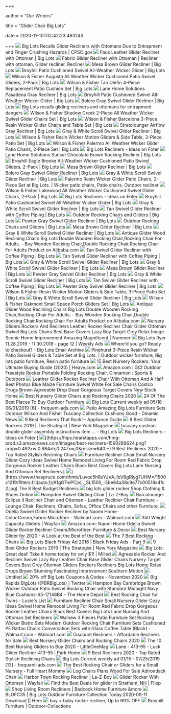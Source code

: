 +++
        
author = "Our Writers"
        
title = "Glider Chair Big Lots"
        
date = 2020-11-10T02:42:23.483243
        
+++
[ ![](https://www.cpsc.gov/s3fs-public/Recall.2012.12019.12019.jpg)](https://www.cpsc.gov/s3fs-public/Recall.2012.12019.12019.jpg) Big Lots Recalls Glider Recliners with Ottomans Due to Entrapment and  Finger Crushing Hazards | CPSC.gov
[ ![](https://images.biglots.com/Black+Faux+Leather+Glider+Recliner+with+Ottoman+Silo+Image?set=imageURL%5B%2Fimages%2Fproduct%2F245%2F618001977.jpg%5D,env%5Bprod%5D,nocache%5Btrue%5D,ver%5B1%5D,profile%5Bpdp_main_med%5D&call=url%5Bfile:biglots/product.chain%5D)](https://images.biglots.com/Black+Faux+Leather+Glider+Recliner+with+Ottoman+Silo+Image?set=imageURL%5B%2Fimages%2Fproduct%2F245%2F618001977.jpg%5D,env%5Bprod%5D,nocache%5Btrue%5D,ver%5B1%5D,profile%5Bpdp_main_med%5D&call=url%5Bfile:biglots/product.chain%5D) Faux Leather Glider Recliner with Ottoman | Big Lots
[ ![](https://i.pinimg.com/originals/5e/62/b1/5e62b1e51342992ea4f2ae22ee3e1c14.jpg)](https://i.pinimg.com/originals/5e/62/b1/5e62b1e51342992ea4f2ae22ee3e1c14.jpg) Fabric Glider Recliner with Ottoman | Recliner with ottoman, Glider  recliner, Recliner
[ ![](https://images.biglots.com/Mesa+Brown+Glider+Recliner+silo+front?set=imageURL%5B%2Fimages%2Fproduct%2F2%2F810392738.jpg%5D,env%5Bprod%5D,nocache%5Btrue%5D,ver%5B1%5D,profile%5Bpdp_main_med%5D&call=url%5Bfile:biglots/product.chain%5D)](https://images.biglots.com/Mesa+Brown+Glider+Recliner+silo+front?set=imageURL%5B%2Fimages%2Fproduct%2F2%2F810392738.jpg%5D,env%5Bprod%5D,nocache%5Btrue%5D,ver%5B1%5D,profile%5Bpdp_main_med%5D&call=url%5Bfile:biglots/product.chain%5D) Mesa Brown Glider Recliner | Big Lots
[ ![](https://images.biglots.com/BILTMORE+SWIVEL+GLIDER?set=imageURL%5B%2Fimages%2Fproduct%2F133%2F810451919-15.jpg%5D,env%5Bprod%5D,nocache%5Btrue%5D,ver%5B1%5D,profile%5Bpdp_main_med%5D&call=url%5Bfile:biglots/product.chain%5D)](https://images.biglots.com/BILTMORE+SWIVEL+GLIDER?set=imageURL%5B%2Fimages%2Fproduct%2F133%2F810451919-15.jpg%5D,env%5Bprod%5D,nocache%5Btrue%5D,ver%5B1%5D,profile%5Bpdp_main_med%5D&call=url%5Bfile:biglots/product.chain%5D) Broyhill Patio Cushioned Swivel All-Weather Wicker Glider | Big Lots
[ ![](https://images.biglots.com/AUGUSTA+2PK+SWIVEL+GLIDERS?set=imageURL%5B%2Fimages%2Fproduct%2F224%2F810367313.jpg%5D,env%5Bprod%5D,nocache%5Btrue%5D,ver%5B1%5D,profile%5Bpdp_main_med%5D&call=url%5Bfile:biglots/product.chain%5D)](https://images.biglots.com/AUGUSTA+2PK+SWIVEL+GLIDERS?set=imageURL%5B%2Fimages%2Fproduct%2F224%2F810367313.jpg%5D,env%5Bprod%5D,nocache%5Btrue%5D,ver%5B1%5D,profile%5Bpdp_main_med%5D&call=url%5Bfile:biglots/product.chain%5D) Wilson & Fisher Augusta All Weather Wicker Cushioned Patio Swivel Gliders,  2-Pack | Big Lots
[ ![](https://images.biglots.com/OAKMONT+3PC+ALL+WEATHER+WICKER+GLIDER+SET?set=imageURL%5B%2Fimages%2Fproduct%2F45%2F810410477.jpg%5D,env%5Bprod%5D,nocache%5Btrue%5D,ver%5B1%5D,profile%5Bpdp_main_med%5D&call=url%5Bfile:biglots/product.chain%5D)](https://images.biglots.com/OAKMONT+3PC+ALL+WEATHER+WICKER+GLIDER+SET?set=imageURL%5B%2Fimages%2Fproduct%2F45%2F810410477.jpg%5D,env%5Bprod%5D,nocache%5Btrue%5D,ver%5B1%5D,profile%5Bpdp_main_med%5D&call=url%5Bfile:biglots/product.chain%5D) Wilson & Fisher Tan Olefin 4-Piece Replacement Patio Cushion Set | Big Lots
[ ![](https://images.biglots.com/PASADENA+RECLINER+GREY?set=imageURL%5B%2Fimages%2Fproduct%2F163%2F810383600.jpg%5D,env%5Bprod%5D,nocache%5Btrue%5D,ver%5B1%5D,profile%5Bpdp_main_med%5D&call=url%5Bfile:biglots/product.chain%5D)](https://images.biglots.com/PASADENA+RECLINER+GREY?set=imageURL%5B%2Fimages%2Fproduct%2F163%2F810383600.jpg%5D,env%5Bprod%5D,nocache%5Btrue%5D,ver%5B1%5D,profile%5Bpdp_main_med%5D&call=url%5Bfile:biglots/product.chain%5D) Lane Home Solutions Pasadena Gray Recliner | Big Lots
[ ![](https://images.biglots.com/All+Weather+Wicker+Cushioned+Swivel+Glider+angled+view+on+a+white+background?set=imageURL%5B%2Fimages%2Fproduct%2F151%2F810451919.jpg%5D,env%5Bprod%5D,nocache%5Btrue%5D,ver%5B1%5D,profile%5Bpdp_main_med%5D&call=url%5Bfile:biglots/product.chain%5D)](https://images.biglots.com/All+Weather+Wicker+Cushioned+Swivel+Glider+angled+view+on+a+white+background?set=imageURL%5B%2Fimages%2Fproduct%2F151%2F810451919.jpg%5D,env%5Bprod%5D,nocache%5Btrue%5D,ver%5B1%5D,profile%5Bpdp_main_med%5D&call=url%5Bfile:biglots/product.chain%5D) Broyhill Patio Cushioned Swivel All-Weather Wicker Glider | Big Lots
[ ![](https://images.biglots.com/Bolero+Gray+Swivel+Glider+Recliner?set=imageURL%5B%2Fimages%2Fproduct%2F86%2F810394206-3.jpg%5D,env%5Bprod%5D,nocache%5Btrue%5D,ver%5B1%5D,profile%5Bpdp_main_med%5D&call=url%5Bfile:biglots/product.chain%5D)](https://images.biglots.com/Bolero+Gray+Swivel+Glider+Recliner?set=imageURL%5B%2Fimages%2Fproduct%2F86%2F810394206-3.jpg%5D,env%5Bprod%5D,nocache%5Btrue%5D,ver%5B1%5D,profile%5Bpdp_main_med%5D&call=url%5Bfile:biglots/product.chain%5D) Bolero Gray Swivel Glider Recliner | Big Lots
[ ![](https://www.consumerreports.org/etc/designs/news-archive/home-garden/2011/10/BigLotsOttomanssafetyrecall-thumb-240xauto-2834.jpg)](https://www.consumerreports.org/etc/designs/news-archive/home-garden/2011/10/BigLotsOttomanssafetyrecall-thumb-240xauto-2834.jpg) Big Lots recalls gliding recliners and ottomans for entrapment dangers
[ ![](https://images.biglots.com/SHADOW+CREEK+ALL+WEATHER+WICKER+DEEP+SEATING+SET+-+2PK+SWIVEL+GLIDERS?set=imageURL%5B%2Fimages%2Fproduct%2F89%2F810367268-7.jpg%5D,env%5Bprod%5D,nocache%5Btrue%5D,ver%5B1%5D,profile%5Bpdp_main_med%5D&call=url%5Bfile:biglots/product.chain%5D)](https://images.biglots.com/SHADOW+CREEK+ALL+WEATHER+WICKER+DEEP+SEATING+SET+-+2PK+SWIVEL+GLIDERS?set=imageURL%5B%2Fimages%2Fproduct%2F89%2F810367268-7.jpg%5D,env%5Bprod%5D,nocache%5Btrue%5D,ver%5B1%5D,profile%5Bpdp_main_med%5D&call=url%5Bfile:biglots/product.chain%5D) Wilson & Fisher Shadow Creek 2-Piece All Weather Wicker Swivel Glider Chairs  Set | Big Lots
[ ![](https://images.biglots.com/Barcelona+3+Piece+Resin+Wicker+Glider+Set+Patio+Chair+Shot?set=imageURL%5B%2Fimages%2Fproduct%2F176%2F810282476-2.jpg%5D,env%5Bprod%5D,nocache%5Btrue%5D,ver%5B1%5D,profile%5Bpdp_main_med%5D&call=url%5Bfile:biglots/product.chain%5D)](https://images.biglots.com/Barcelona+3+Piece+Resin+Wicker+Glider+Set+Patio+Chair+Shot?set=imageURL%5B%2Fimages%2Fproduct%2F176%2F810282476-2.jpg%5D,env%5Bprod%5D,nocache%5Btrue%5D,ver%5B1%5D,profile%5Bpdp_main_med%5D&call=url%5Bfile:biglots/product.chain%5D) Wilson & Fisher Barcelona 3-Piece Resin Wicker Glider Chairs and Table Set  | Big Lots
[ ![](https://images.biglots.com/AIRFLOW+RECLINER+GREY?set=imageURL%5B%2Fimages%2Fproduct%2F33%2F810392699.jpg%5D,env%5Bprod%5D,nocache%5Btrue%5D,ver%5B1%5D,profile%5Bpdp_main_med%5D&call=url%5Bfile:biglots/product.chain%5D)](https://images.biglots.com/AIRFLOW+RECLINER+GREY?set=imageURL%5B%2Fimages%2Fproduct%2F33%2F810392699.jpg%5D,env%5Bprod%5D,nocache%5Btrue%5D,ver%5B1%5D,profile%5Bpdp_main_med%5D&call=url%5Bfile:biglots/product.chain%5D) Stratolounger Airflow Gray Recliner | Big Lots
[ ![](https://images.biglots.com/Bolero+Gray+Swivel+Glider+Recliner?set=imageURL%5B%2Fimages%2Fproduct%2F84%2F810394206-1.jpg%5D,env%5Bprod%5D,nocache%5Btrue%5D,ver%5B1%5D,profile%5Bpdp_main_med%5D&call=url%5Bfile:biglots/product.chain%5D)](https://images.biglots.com/Bolero+Gray+Swivel+Glider+Recliner?set=imageURL%5B%2Fimages%2Fproduct%2F84%2F810394206-1.jpg%5D,env%5Bprod%5D,nocache%5Btrue%5D,ver%5B1%5D,profile%5Bpdp_main_med%5D&call=url%5Bfile:biglots/product.chain%5D) Gray & White Scroll Swivel Glider Recliner | Big Lots
[ ![](https://images.biglots.com/TAN+2+PC+REPLACEMENT+CUSHION+SET?set=imageURL%5B%2Fimages%2Fproduct%2F249%2F810377182-3.jpg%5D,env%5Bprod%5D,nocache%5Btrue%5D,ver%5B1%5D,profile%5Bpdp_main_med%5D&call=url%5Bfile:biglots/product.chain%5D)](https://images.biglots.com/TAN+2+PC+REPLACEMENT+CUSHION+SET?set=imageURL%5B%2Fimages%2Fproduct%2F249%2F810377182-3.jpg%5D,env%5Bprod%5D,nocache%5Btrue%5D,ver%5B1%5D,profile%5Bpdp_main_med%5D&call=url%5Bfile:biglots/product.chain%5D) Wilson & Fisher Resin Wicker Motion Gliders & Side Table, 3-Piece Patio Set  | Big Lots
[ ![](https://images.biglots.com/PALERMO+RW+4+PC+SEATING+SET+-+2PK+GLIDERS?set=imageURL%5B%2Fimages%2Fproduct%2F124%2F810325118.jpg%5D,env%5Bprod%5D,nocache%5Btrue%5D,ver%5B1%5D,profile%5Bpdp_main_med%5D&call=url%5Bfile:biglots/product.chain%5D)](https://images.biglots.com/PALERMO+RW+4+PC+SEATING+SET+-+2PK+GLIDERS?set=imageURL%5B%2Fimages%2Fproduct%2F124%2F810325118.jpg%5D,env%5Bprod%5D,nocache%5Btrue%5D,ver%5B1%5D,profile%5Bpdp_main_med%5D&call=url%5Bfile:biglots/product.chain%5D) Wilson & Fisher Palermo All Weather Wicker Glider Patio Chairs, 2-Piece Set  | Big Lots
[ ![](https://foter.com/photos/267/recliners-chairs-and-ottomans-department-shopping-at-big-lots-big-lots.jpg?s=pi)](https://foter.com/photos/267/recliners-chairs-and-ottomans-department-shopping-at-big-lots-big-lots.jpg?s=pi) Big Lots Recliners - Ideas on Foter
[ ![](https://images.biglots.com/Sunset+Chocolate+Brown+Rocking+Recliner?set=imageURL%5B%2Fimages%2Fproduct%2F60%2F810405675.jpg%5D,env%5Bprod%5D,nocache%5Btrue%5D,ver%5B1%5D,profile%5Bpdp_main_med%5D&call=url%5Bfile:biglots/product.chain%5D)](https://images.biglots.com/Sunset+Chocolate+Brown+Rocking+Recliner?set=imageURL%5B%2Fimages%2Fproduct%2F60%2F810405675.jpg%5D,env%5Bprod%5D,nocache%5Btrue%5D,ver%5B1%5D,profile%5Bpdp_main_med%5D&call=url%5Bfile:biglots/product.chain%5D) Lane Home Solutions Sunset Chocolate Brown Rocking Recliner | Big Lots
[ ![](https://images.biglots.com/Eagle+Brooke+All+Weather+Wicker+Cushioned+Patio+Swivel+Gliders+2+Pack+angled+towards+each+other+and+displayed+side+by+side+on+a+white+background?set=imageURL%5B%2Fimages%2Fproduct%2F88%2F810452034-2.jpg%5D,env%5Bprod%5D,nocache%5Btrue%5D,ver%5B1%5D,profile%5Bpdp_main_med%5D&call=url%5Bfile:biglots/product.chain%5D)](https://images.biglots.com/Eagle+Brooke+All+Weather+Wicker+Cushioned+Patio+Swivel+Gliders+2+Pack+angled+towards+each+other+and+displayed+side+by+side+on+a+white+background?set=imageURL%5B%2Fimages%2Fproduct%2F88%2F810452034-2.jpg%5D,env%5Bprod%5D,nocache%5Btrue%5D,ver%5B1%5D,profile%5Bpdp_main_med%5D&call=url%5Bfile:biglots/product.chain%5D) Broyhill Eagle Brooke All-Weather Wicker Cushioned Patio Swivel Gliders,  2-Pack | Big Lots
[ ![](https://images.biglots.com/Mesa+Brown+Glider+Recliner+silo+angled?set=imageURL%5B%2Fimages%2Fproduct%2F5%2F810392738-4.jpg%5D,env%5Bprod%5D,nocache%5Btrue%5D,ver%5B1%5D,profile%5Bpdp_main_med%5D&call=url%5Bfile:biglots/product.chain%5D)](https://images.biglots.com/Mesa+Brown+Glider+Recliner+silo+angled?set=imageURL%5B%2Fimages%2Fproduct%2F5%2F810392738-4.jpg%5D,env%5Bprod%5D,nocache%5Btrue%5D,ver%5B1%5D,profile%5Bpdp_main_med%5D&call=url%5Bfile:biglots/product.chain%5D) Mesa Brown Glider Recliner | Big Lots
[ ![](https://images.biglots.com/Bolero+Gray+Swivel+Glider+Recliner?set=imageURL%5B%2Fimages%2Fproduct%2F85%2F810394206-2.jpg%5D,env%5Bprod%5D,nocache%5Btrue%5D,ver%5B1%5D,profile%5Bpdp_main_med%5D&call=url%5Bfile:biglots/product.chain%5D)](https://images.biglots.com/Bolero+Gray+Swivel+Glider+Recliner?set=imageURL%5B%2Fimages%2Fproduct%2F85%2F810394206-2.jpg%5D,env%5Bprod%5D,nocache%5Btrue%5D,ver%5B1%5D,profile%5Bpdp_main_med%5D&call=url%5Bfile:biglots/product.chain%5D) Bolero Gray Swivel Glider Recliner | Big Lots
[ ![](https://images.biglots.com/Gray+and+White+Scroll+Swivel+Glider+Recliner+silo+angled+with+leg+rest+up?set=imageURL%5B%2Fimages%2Fproduct%2F178%2F810383540-2.jpg%5D,env%5Bprod%5D,nocache%5Btrue%5D,ver%5B1%5D,profile%5Bpdp_main_med%5D&call=url%5Bfile:biglots/product.chain%5D)](https://images.biglots.com/Gray+and+White+Scroll+Swivel+Glider+Recliner+silo+angled+with+leg+rest+up?set=imageURL%5B%2Fimages%2Fproduct%2F178%2F810383540-2.jpg%5D,env%5Bprod%5D,nocache%5Btrue%5D,ver%5B1%5D,profile%5Bpdp_main_med%5D&call=url%5Bfile:biglots/product.chain%5D) Gray & White Scroll Swivel Glider Recliner | Big Lots
[ ![](https://i.pinimg.com/originals/a7/e6/dc/a7e6dc5c06fe4e0d6537183de1b77ba0.jpg)](https://i.pinimg.com/originals/a7/e6/dc/a7e6dc5c06fe4e0d6537183de1b77ba0.jpg) Palermo Resin Wicker Glider Patio Chairs, 2-Piece Set at Big Lots. | Wicker  patio chairs, Patio chairs, Outdoor recliner
[ ![](https://i.ytimg.com/vi/fANP6kyQSN4/maxresdefault.jpg)](https://i.ytimg.com/vi/fANP6kyQSN4/maxresdefault.jpg) Wilson & Fisher Lakewood All Weather Wicker Cushioned Swivel Glider Chairs,  2-Pack | Big Lots
[ ![](https://foter.com/photos/362/big-lots-furniture-clearance.jpg?s=ts3)](https://foter.com/photos/362/big-lots-furniture-clearance.jpg?s=ts3) Big Lots Recliners - Ideas on Foter
[ ![](https://images.biglots.com/BILTMORE+SWIVEL+GLIDER?set=imageURL%5B%2Fimages%2Fproduct%2F200%2F810451919.jpg%5D,env%5Bprod%5D,nocache%5Btrue%5D,ver%5B1%5D,profile%5Bpdp_main_med%5D&call=url%5Bfile:biglots/product.chain%5D)](https://images.biglots.com/BILTMORE+SWIVEL+GLIDER?set=imageURL%5B%2Fimages%2Fproduct%2F200%2F810451919.jpg%5D,env%5Bprod%5D,nocache%5Btrue%5D,ver%5B1%5D,profile%5Bpdp_main_med%5D&call=url%5Bfile:biglots/product.chain%5D) Broyhill Patio Cushioned Swivel All-Weather Wicker Glider | Big Lots
[ ![](https://images.biglots.com/Naples+Light+Grey+Recliner?set=imageURL%5B%2Fimages%2Fproduct%2F82%2F810451018-1.jpg%5D,env%5Bprod%5D,nocache%5Btrue%5D,ver%5B3%5D,profile%5Bpdp_main_med%5D&call=url%5Bfile:biglots/product.chain%5D)](https://images.biglots.com/Naples+Light+Grey+Recliner?set=imageURL%5B%2Fimages%2Fproduct%2F82%2F810451018-1.jpg%5D,env%5Bprod%5D,nocache%5Btrue%5D,ver%5B3%5D,profile%5Bpdp_main_med%5D&call=url%5Bfile:biglots/product.chain%5D) Gray & White Scroll Swivel Glider Recliner | Big Lots
[ ![](https://images.biglots.com/Tan+Swivel+Glider+Recliner+with+Coffee+Piping+silo+angled?set=imageURL%5B%2Fimages%2Fproduct%2F8%2F810383565-4.jpg%5D,env%5Bprod%5D,nocache%5Btrue%5D,ver%5B1%5D,profile%5Bpdp_main_med%5D&call=url%5Bfile:biglots/product.chain%5D)](https://images.biglots.com/Tan+Swivel+Glider+Recliner+with+Coffee+Piping+silo+angled?set=imageURL%5B%2Fimages%2Fproduct%2F8%2F810383565-4.jpg%5D,env%5Bprod%5D,nocache%5Btrue%5D,ver%5B1%5D,profile%5Bpdp_main_med%5D&call=url%5Bfile:biglots/product.chain%5D) Tan Swivel Glider Recliner with Coffee Piping | Big Lots
[ ![](https://images.biglots.com/3+Person+Cushioned+Pergola+Daybed+Swing+angled+view+with+backrest+raised+up+on+a+white+background?set=imageURL%5B%2Fimages%2Fproduct%2F41%2F810453870.jpg%5D,env%5Bprod%5D,nocache%5Btrue%5D,ver%5B1%5D,profile%5Bpdp_main_med%5D&call=url%5Bfile:biglots/product.chain%5D)](https://images.biglots.com/3+Person+Cushioned+Pergola+Daybed+Swing+angled+view+with+backrest+raised+up+on+a+white+background?set=imageURL%5B%2Fimages%2Fproduct%2F41%2F810453870.jpg%5D,env%5Bprod%5D,nocache%5Btrue%5D,ver%5B1%5D,profile%5Bpdp_main_med%5D&call=url%5Bfile:biglots/product.chain%5D) Outdoor Rocking Chairs and Gliders | Big Lots
[ ![](https://images.biglots.com/Pewter+Gray+Swivel+Glider+Recliner+silo+angled?set=imageURL%5B%2Fimages%2Fproduct%2F240%2F810383567-1.jpg%5D,env%5Bprod%5D,nocache%5Btrue%5D,ver%5B1%5D,profile%5Bpdp_main_med%5D&call=url%5Bfile:biglots/product.chain%5D)](https://images.biglots.com/Pewter+Gray+Swivel+Glider+Recliner+silo+angled?set=imageURL%5B%2Fimages%2Fproduct%2F240%2F810383567-1.jpg%5D,env%5Bprod%5D,nocache%5Btrue%5D,ver%5B1%5D,profile%5Bpdp_main_med%5D&call=url%5Bfile:biglots/product.chain%5D) Pewter Gray Swivel Glider Recliner | Big Lots
[ ![](https://images.biglots.com/BILTMORE+6+PK+DINING+CHAIRS?set=imageURL%5B%2Fimages%2Fproduct%2F244%2F810453981-6.jpg%5D,env%5Bprod%5D,nocache%5Btrue%5D,ver%5B1%5D,profile%5Bpdp_main_med%5D&call=url%5Bfile:biglots/product.chain%5D)](https://images.biglots.com/BILTMORE+6+PK+DINING+CHAIRS?set=imageURL%5B%2Fimages%2Fproduct%2F244%2F810453981-6.jpg%5D,env%5Bprod%5D,nocache%5Btrue%5D,ver%5B1%5D,profile%5Bpdp_main_med%5D&call=url%5Bfile:biglots/product.chain%5D) Outdoor Rocking Chairs and Gliders | Big Lots
[ ![](https://images.biglots.com/Mesa+Brown+Glider+Recliner+silo+front+corner+close+up?set=imageURL%5B%2Fimages%2Fproduct%2F3%2F810392738-2.jpg%5D,env%5Bprod%5D,nocache%5Btrue%5D,ver%5B1%5D,profile%5Bpdp_main_med%5D&call=url%5Bfile:biglots/product.chain%5D)](https://images.biglots.com/Mesa+Brown+Glider+Recliner+silo+front+corner+close+up?set=imageURL%5B%2Fimages%2Fproduct%2F3%2F810392738-2.jpg%5D,env%5Bprod%5D,nocache%5Btrue%5D,ver%5B1%5D,profile%5Bpdp_main_med%5D&call=url%5Bfile:biglots/product.chain%5D) Mesa Brown Glider Recliner | Big Lots
[ ![](https://images.biglots.com/Gray+and+White+Scroll+Swivel+Glider+Recliner+lifestyle?set=imageURL%5B%2Fimages%2Fproduct%2F183%2F810383540-7.jpg%5D,env%5Bprod%5D,nocache%5Btrue%5D,ver%5B1%5D,profile%5Bpdp_main_med%5D&call=url%5Bfile:biglots/product.chain%5D)](https://images.biglots.com/Gray+and+White+Scroll+Swivel+Glider+Recliner+lifestyle?set=imageURL%5B%2Fimages%2Fproduct%2F183%2F810383540-7.jpg%5D,env%5Bprod%5D,nocache%5Btrue%5D,ver%5B1%5D,profile%5Bpdp_main_med%5D&call=url%5Bfile:biglots/product.chain%5D) Gray & White Scroll Swivel Glider Recliner | Big Lots
[ ![](https://sc01.alicdn.com/kf/HTB1psjwakL0gK0jSZFAq6AA9pXas.jpg)](https://sc01.alicdn.com/kf/HTB1psjwakL0gK0jSZFAq6AA9pXas.jpg) Antique Glider Wood Reclining Chairs Big Lots Double Wooden Rocking Chair,Rocking  Chair For Adults. - Buy Wooden Rocking Chair,Double Rocking Chair,Rocking  Chair For Adults Product on Alibaba.com
[ ![](https://images.biglots.com/Tan+Swivel+Glider+Recliner+with+Coffee+Piping+lifestyle?set=imageURL%5B%2Fimages%2Fproduct%2F10%2F810383565-6.jpg%5D,env%5Bprod%5D,nocache%5Btrue%5D,ver%5B1%5D,profile%5Bpdp_main_med%5D&call=url%5Bfile:biglots/product.chain%5D)](https://images.biglots.com/Tan+Swivel+Glider+Recliner+with+Coffee+Piping+lifestyle?set=imageURL%5B%2Fimages%2Fproduct%2F10%2F810383565-6.jpg%5D,env%5Bprod%5D,nocache%5Btrue%5D,ver%5B1%5D,profile%5Bpdp_main_med%5D&call=url%5Bfile:biglots/product.chain%5D) Tan Swivel Glider Recliner with Coffee Piping | Big Lots
[ ![](https://images.biglots.com/Tan+Swivel+Glider+Recliner+with+Coffee+Piping+lifestyle?set=imageURL%5B%2Fimages%2Fproduct%2F9%2F810383565-5.jpg%5D,env%5Bprod%5D,nocache%5Btrue%5D,ver%5B1%5D,profile%5Bpdp_main_med%5D&call=url%5Bfile:biglots/product.chain%5D)](https://images.biglots.com/Tan+Swivel+Glider+Recliner+with+Coffee+Piping+lifestyle?set=imageURL%5B%2Fimages%2Fproduct%2F9%2F810383565-5.jpg%5D,env%5Bprod%5D,nocache%5Btrue%5D,ver%5B1%5D,profile%5Bpdp_main_med%5D&call=url%5Bfile:biglots/product.chain%5D) Tan Swivel Glider Recliner with Coffee Piping | Big Lots
[ ![](https://images.biglots.com/Gray+and+White+Scroll+Swivel+Glider+Recliner+lifestyle?set=imageURL%5B%2Fimages%2Fproduct%2F182%2F810383540-6.jpg%5D,env%5Bprod%5D,nocache%5Btrue%5D,ver%5B1%5D,profile%5Bpdp_main_med%5D&call=url%5Bfile:biglots/product.chain%5D)](https://images.biglots.com/Gray+and+White+Scroll+Swivel+Glider+Recliner+lifestyle?set=imageURL%5B%2Fimages%2Fproduct%2F182%2F810383540-6.jpg%5D,env%5Bprod%5D,nocache%5Btrue%5D,ver%5B1%5D,profile%5Bpdp_main_med%5D&call=url%5Bfile:biglots/product.chain%5D) Gray & White Scroll Swivel Glider Recliner | Big Lots
[ ![](https://images.biglots.com/Gray+and+White+Scroll+Swivel+Glider+Recliner+silo+front?set=imageURL%5B%2Fimages%2Fproduct%2F176%2F810383540.jpg%5D,env%5Bprod%5D,nocache%5Btrue%5D,ver%5B1%5D,profile%5Bpdp_main_med%5D&call=url%5Bfile:biglots/product.chain%5D)](https://images.biglots.com/Gray+and+White+Scroll+Swivel+Glider+Recliner+silo+front?set=imageURL%5B%2Fimages%2Fproduct%2F176%2F810383540.jpg%5D,env%5Bprod%5D,nocache%5Btrue%5D,ver%5B1%5D,profile%5Bpdp_main_med%5D&call=url%5Bfile:biglots/product.chain%5D) Gray & White Scroll Swivel Glider Recliner | Big Lots
[ ![](https://images.biglots.com/Trent+Gray+Chair+and+A+Half+Recliner+with+Nailhead+Trim+silo+angled?set=imageURL%5B%2Fimages%2Fproduct%2F117%2F810398847.jpg%5D,env%5Bprod%5D,nocache%5Btrue%5D,ver%5B1%5D,profile%5Bpdp_main_med%5D&call=url%5Bfile:biglots/product.chain%5D)](https://images.biglots.com/Trent+Gray+Chair+and+A+Half+Recliner+with+Nailhead+Trim+silo+angled?set=imageURL%5B%2Fimages%2Fproduct%2F117%2F810398847.jpg%5D,env%5Bprod%5D,nocache%5Btrue%5D,ver%5B1%5D,profile%5Bpdp_main_med%5D&call=url%5Bfile:biglots/product.chain%5D) Mesa Brown Glider Recliner | Big Lots
[ ![](https://images.biglots.com/Pewter+Gray+Swivel+Glider+Recliner+silo+angled+with+raised+leg+rest?set=imageURL%5B%2Fimages%2Fproduct%2F241%2F810383567-2.jpg%5D,env%5Bprod%5D,nocache%5Btrue%5D,ver%5B1%5D,profile%5Bpdp_main_med%5D&call=url%5Bfile:biglots/product.chain%5D)](https://images.biglots.com/Pewter+Gray+Swivel+Glider+Recliner+silo+angled+with+raised+leg+rest?set=imageURL%5B%2Fimages%2Fproduct%2F241%2F810383567-2.jpg%5D,env%5Bprod%5D,nocache%5Btrue%5D,ver%5B1%5D,profile%5Bpdp_main_med%5D&call=url%5Bfile:biglots/product.chain%5D) Pewter Gray Swivel Glider Recliner | Big Lots
[ ![](https://images.biglots.com/Gray+and+White+Scroll+Swivel+Glider+Recliner+silo+angled?set=imageURL%5B%2Fimages%2Fproduct%2F180%2F810383540-4.jpg%5D,env%5Bprod%5D,nocache%5Btrue%5D,ver%5B1%5D,profile%5Bpdp_main_med%5D&call=url%5Bfile:biglots/product.chain%5D)](https://images.biglots.com/Gray+and+White+Scroll+Swivel+Glider+Recliner+silo+angled?set=imageURL%5B%2Fimages%2Fproduct%2F180%2F810383540-4.jpg%5D,env%5Bprod%5D,nocache%5Btrue%5D,ver%5B1%5D,profile%5Bpdp_main_med%5D&call=url%5Bfile:biglots/product.chain%5D) Gray & White Scroll Swivel Glider Recliner | Big Lots
[ ![](https://images.biglots.com/Tan+Swivel+Glider+Recliner+with+Coffee+Piping+silo+front?set=imageURL%5B%2Fimages%2Fproduct%2F4%2F810383565.jpg%5D,env%5Bprod%5D,nocache%5Btrue%5D,ver%5B1%5D,profile%5Bpdp_main_med%5D&call=url%5Bfile:biglots/product.chain%5D)](https://images.biglots.com/Tan+Swivel+Glider+Recliner+with+Coffee+Piping+silo+front?set=imageURL%5B%2Fimages%2Fproduct%2F4%2F810383565.jpg%5D,env%5Bprod%5D,nocache%5Btrue%5D,ver%5B1%5D,profile%5Bpdp_main_med%5D&call=url%5Bfile:biglots/product.chain%5D) Tan Swivel Glider Recliner with Coffee Piping | Big Lots
[ ![](https://images.biglots.com/Pewter+Gray+Swivel+Glider+Recliner+silo+front+back+view?set=imageURL%5B%2Fimages%2Fproduct%2F242%2F810383567-3.jpg%5D,env%5Bprod%5D,nocache%5Btrue%5D,ver%5B1%5D,profile%5Bpdp_main_med%5D&call=url%5Bfile:biglots/product.chain%5D)](https://images.biglots.com/Pewter+Gray+Swivel+Glider+Recliner+silo+front+back+view?set=imageURL%5B%2Fimages%2Fproduct%2F242%2F810383567-3.jpg%5D,env%5Bprod%5D,nocache%5Btrue%5D,ver%5B1%5D,profile%5Bpdp_main_med%5D&call=url%5Bfile:biglots/product.chain%5D) Pewter Gray Swivel Glider Recliner | Big Lots
[ ![](https://images.biglots.com/TAN+7+PC+REPLACEMENT+CUSHION+SET?set=imageURL%5B%2Fimages%2Fproduct%2F11%2F810377149-3.jpg%5D,env%5Bprod%5D,nocache%5Btrue%5D,ver%5B2%5D,profile%5Bpdp_main_med%5D&call=url%5Bfile:biglots/product.chain%5D)](https://images.biglots.com/TAN+7+PC+REPLACEMENT+CUSHION+SET?set=imageURL%5B%2Fimages%2Fproduct%2F11%2F810377149-3.jpg%5D,env%5Bprod%5D,nocache%5Btrue%5D,ver%5B2%5D,profile%5Bpdp_main_med%5D&call=url%5Bfile:biglots/product.chain%5D) Wilson & Fisher Resin Wicker Motion Gliders & Side Table, 3-Piece Patio Set  | Big Lots
[ ![](https://images.biglots.com/Gray+and+White+Scroll+Swivel+Glider+Recliner+silo+front+back+view?set=imageURL%5B%2Fimages%2Fproduct%2F179%2F810383540-3.jpg%5D,env%5Bprod%5D,nocache%5Btrue%5D,ver%5B1%5D,profile%5Bpdp_main_med%5D&call=url%5Bfile:biglots/product.chain%5D)](https://images.biglots.com/Gray+and+White+Scroll+Swivel+Glider+Recliner+silo+front+back+view?set=imageURL%5B%2Fimages%2Fproduct%2F179%2F810383540-3.jpg%5D,env%5Bprod%5D,nocache%5Btrue%5D,ver%5B1%5D,profile%5Bpdp_main_med%5D&call=url%5Bfile:biglots/product.chain%5D) Gray & White Scroll Swivel Glider Recliner | Big Lots
[ ![](https://images.biglots.com/Wilson+%26+Fisher+Oakmont+Small+Space+Porch+Gliders+Set?set=imageURL%5B%2Fimages%2Fmarketing%2Fcollections%2Fdiv3%2Fprod780012.jpg%5D,env%5Bprod%5D,nocache%5Btrue%5D,ver%5B1%5D,profile%5Bpdp_main_med%5D&call=url%5Bfile:biglots/product.chain%5D)](https://images.biglots.com/Wilson+%26+Fisher+Oakmont+Small+Space+Porch+Gliders+Set?set=imageURL%5B%2Fimages%2Fmarketing%2Fcollections%2Fdiv3%2Fprod780012.jpg%5D,env%5Bprod%5D,nocache%5Btrue%5D,ver%5B1%5D,profile%5Bpdp_main_med%5D&call=url%5Bfile:biglots/product.chain%5D) Wilson & Fisher Oakmont Small Space Porch Gliders Set | Big Lots
[ ![](https://sc01.alicdn.com/kf/HTB11UlDSFXXXXcvXVXXq6xXFXXXR/226500949/HTB11UlDSFXXXXcvXVXXq6xXFXXXR.jpg_.webp)](https://sc01.alicdn.com/kf/HTB11UlDSFXXXXcvXVXXq6xXFXXXR/226500949/HTB11UlDSFXXXXcvXVXXq6xXFXXXR.jpg_.webp) Antique Glider Wood Reclining Chairs Big Lots Double Wooden Rocking Chair,Rocking  Chair For Adults. - Buy Wooden Rocking Chair,Double Rocking Chair,Rocking  Chair For Adults Product on Alibaba.com
[ ![](https://nummer.co/wp-content/uploads/2019/10/nursery-gliders-rockers-and-recliners-leather-rocker-recliner-chair-glider-ottoman-swivel-big-lots-chairs-best-base-covers-lazy-boy-target-grey-relax.jpeg)](https://nummer.co/wp-content/uploads/2019/10/nursery-gliders-rockers-and-recliners-leather-rocker-recliner-chair-glider-ottoman-swivel-big-lots-chairs-best-base-covers-lazy-boy-target-grey-relax.jpeg) Nursery Gliders Rockers And Recliners Leather Rocker Recliner Chair Glider  Ottoman Swivel Big Lots Chairs Best Base Covers Lazy Boy Target Grey Relax  Image Scenic Home Improvement Amazing Magnificent | Nummer
[ ![](https://weekly-ads.us/public/gimg/1/2/7/0/0/8/1/1270081-900-100000.jpg)](https://weekly-ads.us/public/gimg/1/2/7/0/0/8/1/1270081-900-100000.jpg) Big Lots flyer 11.28.2019 - 11.30.2019 - page 12 | Weekly Ads
[ ![](https://emailtuna.com/images/preview/344/3448092-big-lots-whered-you-go.jpg)](https://emailtuna.com/images/preview/344/3448092-big-lots-whered-you-go.jpg) Where'd you go? Ready to checkout? - Big Lots Email Archive
[ ![](https://i.pinimg.com/originals/75/d9/90/75d99064b762873eec5781864af94525.jpg)](https://i.pinimg.com/originals/75/d9/90/75d99064b762873eec5781864af94525.jpg) Pinehurst 3-Piece Resin Wicker Patio Swivel Gliders & Table Set at Big Lots.  | Outdoor wicker furniture, Big lots patio furniture, Resin patio furniture
[ ![](https://heavy.com/wp-content/uploads/2019/04/untitled-40.jpg?quality=65&strip=all)](https://heavy.com/wp-content/uploads/2019/04/untitled-40.jpg?quality=65&strip=all) 15 Best Nursery Rockers: Your Ultimate Buying Guide (2020) | Heavy.com
[ ![](https://images-na.ssl-images-amazon.com/images/I/41DJ3-2Y%2BsL._AC_.jpg)](https://images-na.ssl-images-amazon.com/images/I/41DJ3-2Y%2BsL._AC_.jpg) Amazon.com : GCI Outdoor Freestyle Rocker Portable Folding Rocking Chair,  Cinnamon : Sports & Outdoors
[ ![](https://owlmedia.co/wp-content/uploads/2019/04/white-rocker-recliner-chair-for-sale-slipcovers-big-lots-sky-large-and-ottoman-signature-base-shop-now-furniture-magnificent-pictured-in.jpg)](https://owlmedia.co/wp-content/uploads/2019/04/white-rocker-recliner-chair-for-sale-slipcovers-big-lots-sky-large-and-ottoman-signature-base-shop-now-furniture-magnificent-pictured-in.jpg) Leather Glider Rocker Recliner Chair With Ottoman And A Half Best Photos  Blue Maize Furniture Swivel White For Sale Chairs Costco Drugs Brown  Agreeable Drop Dead Gorgeous Target Covers New Stock Home
[ ![](http://images.agoramedia.com/wte3.0/gcms/Best-Nursery-Gliders-July-2020-722x406.jpg?width=414)](http://images.agoramedia.com/wte3.0/gcms/Best-Nursery-Gliders-July-2020-722x406.jpg?width=414) Best Nursery Glider Chairs and Rocking Chairs 2020
[ ![](https://img.buzzfeed.com/buzzfeed-static/static/2020-05/1/19/asset/0e6130bcd566/sub-buzz-1100-1588361792-2.jpg?downsize=900:*&output-format=auto&output-quality=auto)](https://img.buzzfeed.com/buzzfeed-static/static/2020-05/1/19/asset/0e6130bcd566/sub-buzz-1100-1588361792-2.jpg?downsize=900:*&output-format=auto&output-quality=auto) 24 Of The Best Places To Buy Outdoor Furniture
[ ![](https://static.frequent-ads.com/image/item/big-lots/29337/img006.jpg)](https://static.frequent-ads.com/image/item/big-lots/29337/img006.jpg) Big Lots Current weekly ad 05/18 - 06/01/2019 [6] - frequent-ads.com
[ ![](https://s-media-cache-ak0.pinimg.com/736x/c6/73/2b/c6732b5c777ed6610dad1d41485534ab.jpg)](https://s-media-cache-ak0.pinimg.com/736x/c6/73/2b/c6732b5c777ed6610dad1d41485534ab.jpg) Patio Amazing Big Lots Furniture Sets Outdoor Wilson And Fisher Tuscany  Collection Cushions Good - Dinamic News
[ ![](https://ws-na.amazon-adsystem.com/widgets/q?_encoding=UTF8&ASIN=B072VLKC4P&Format=_SL250_&ID=AsinImage&MarketPlace=US&ServiceVersion=20070822&WS=1&tag=henfipr-bv-20&language=en_US)](https://ws-na.amazon-adsystem.com/widgets/q?_encoding=UTF8&ASIN=B072VLKC4P&Format=_SL250_&ID=AsinImage&MarketPlace=US&ServiceVersion=20070822&WS=1&tag=henfipr-bv-20&language=en_US) 9 Best Recliners That Rock! - Appliance Guide
[ ![](https://pyxis.nymag.com/v1/imgs/4f8/083/31b33f755876455f8380f6de5750fc51b7-glider-rocker-01-.2x.rsocial.w600.jpg)](https://pyxis.nymag.com/v1/imgs/4f8/083/31b33f755876455f8380f6de5750fc51b7-glider-rocker-01-.2x.rsocial.w600.jpg) 9 Best Glider Rockers 2019 | The Strategist | New York Magazine
[ ![](https://img.yumpu.com/34489432/1/500x640/tuscany-cushion-double-glider-assembly-instructions-item-big-lots.jpg)](https://img.yumpu.com/34489432/1/500x640/tuscany-cushion-double-glider-assembly-instructions-item-big-lots.jpg) tuscany cushion double glider assembly instructions item ... - Big Lots
[ ![](https://foter.com/photos/240/big-lots-rocker-recliner.jpg?s=pi)](https://foter.com/photos/240/big-lots-rocker-recliner.jpg?s=pi) Big Lots Recliners - Ideas on Foter
[ ![](https://hips.hearstapps.com/hmg-prod.s3.amazonaws.com/images/best-recliners-1560289624.png?crop=0.492xw:0.984xh;0.247xw,0&resize=640:*)](https://hips.hearstapps.com/hmg-prod.s3.amazonaws.com/images/best-recliners-1560289624.png?crop=0.492xw:0.984xh;0.247xw,0&resize=640:*) 9 Best Recliners 2020 - Top Rated Stylish Reclining Chairs
[ ![](https://www.lasciami.co/wp-content/uploads/2020/02/swivel-glider-recliner-best-chairs-nursing-chair-rocker-ottoman-leather-brown-and-set-nursery-fabric-red-big-lots-lane-small-recliners-covers-black-furniture.jpeg)](https://www.lasciami.co/wp-content/uploads/2020/02/swivel-glider-recliner-best-chairs-nursing-chair-rocker-ottoman-leather-brown-and-set-nursery-fabric-red-big-lots-lane-small-recliners-covers-black-furniture.jpeg) Furniture Recliner Chair Small Nursery Glider Cozy Ideas Swivel Home  Remodel Living For Room Red Fabric Drop Gorgeous Rocker Leather Chairs  Black Best Covers Big Lots Lane Nursing And Ottoman Set Recliners
[ ![](https://www.thespruce.com/thmb/Luvoc5h8xYJVA_feV8gRIyg7UHM=/1500x1219/filters:fill(auto,1)/A1gG7mPCjvL._SL1500_-5be64a38c9e77c00518a4fc2.jpg)](https://www.thespruce.com/thmb/Luvoc5h8xYJVA_feV8gRIyg7UHM=/1500x1219/filters:fill(auto,1)/A1gG7mPCjvL._SL1500_-5be64a38c9e77c00518a4fc2.jpg) The 8 Best Budget Recliners
[ ![](https://i.pinimg.com/originals/2e/5a/ca/2e5acacf8e1f8e13fc09073f3ccb1a7e.jpg)](https://i.pinimg.com/originals/2e/5a/ca/2e5acacf8e1f8e13fc09073f3ccb1a7e.jpg) big lots glider rocker Shop Clothing & Shoes Online
[ ![](http://content.la-z-boy.com/Images/product/category/chairs/large/818_chair_v2.jpg)](http://content.la-z-boy.com/Images/product/category/chairs/large/818_chair_v2.jpg) Hampden Swivel Gliding Chair | La-Z-Boy
[ ![](https://vitalityweb.com/backstore/Barcalounger/Images/Barcalounger-Eclipse-ll-Promenade-Espresso-Recliner.jpg)](https://vitalityweb.com/backstore/Barcalounger/Images/Barcalounger-Eclipse-ll-Promenade-Espresso-Recliner.jpg) Barcalounger Eclipse II Recliner Chair and Ottoman - Leather Recliner Chair  Furniture - Lounge Chair. Recliners, Chairs, Sofas, Office Chairs and other  Furniture.
[ ![](https://i5.walmartimages.com/asr/ce83fd85-18da-442f-ac69-6a2a362f3b71.2b4f53fbad4fb0bae34bc078316703c6.jpeg)](https://i5.walmartimages.com/asr/ce83fd85-18da-442f-ac69-6a2a362f3b71.2b4f53fbad4fb0bae34bc078316703c6.jpeg) Odelia Swivel Glider Rocker Recliner by Naomi  Home-Color:Cream,Fabric:Microfiber - Walmart.com - Walmart.com
[ ![](https://secure.img1-fg.wfcdn.com/im/84966087/resize-h600-w600%5Ecompr-r85/9577/95770617/Essex+Glider.jpg)](https://secure.img1-fg.wfcdn.com/im/84966087/resize-h600-w600%5Ecompr-r85/9577/95770617/Essex+Glider.jpg) 350 Weight Capacity Gliders | Wayfair
[ ![](https://images-na.ssl-images-amazon.com/images/I/41T5yjdmsdL._AC_.jpg)](https://images-na.ssl-images-amazon.com/images/I/41T5yjdmsdL._AC_.jpg) Amazon.com: Naomi Home Odelia Swivel Glider Rocker Recliner  Cream/Microfiber: Furniture & Decor
[ ![](https://42e7xc172a051i7v1iyv99nn-wpengine.netdna-ssl.com/wp-content/uploads/2018/11/paxton-recliner-c.jpg)](https://42e7xc172a051i7v1iyv99nn-wpengine.netdna-ssl.com/wp-content/uploads/2018/11/paxton-recliner-c.jpg) Best Nursery Glider for 2020 - A Look at the Best of the Best
[ ![](https://www.thespruce.com/thmb/UzJKLkKMKoGQFNbK0ihDSBOCQhI=/640x480/smart/filters:no_upscale()/wayfair-rocking-chair-157c9e825da54bbca063ec68059ee58a.jpg)](https://www.thespruce.com/thmb/UzJKLkKMKoGQFNbK0ihDSBOCQhI=/640x480/smart/filters:no_upscale()/wayfair-rocking-chair-157c9e825da54bbca063ec68059ee58a.jpg) The 7 Best Rocking Chairs
[ ![](https://135dip1kp5pb1hxer93f2f2i-wpengine.netdna-ssl.com/black-friday-ads/wp-content/uploads/sites/10/2016/11/9-4.jpg)](https://135dip1kp5pb1hxer93f2f2i-wpengine.netdna-ssl.com/black-friday-ads/wp-content/uploads/sites/10/2016/11/9-4.jpg) Big Lots Black Friday Ad 2016 | Black Friday Ads - Part 9
[ ![](https://pyxis.nymag.com/v1/imgs/8c3/f01/29f803e71c4de7ed170bddaea95797fe35-glider-02-.rhorizontal.w600.jpg)](https://pyxis.nymag.com/v1/imgs/8c3/f01/29f803e71c4de7ed170bddaea95797fe35-glider-02-.rhorizontal.w600.jpg) 9 Best Glider Rockers 2019 | The Strategist | New York Magazine
[ ![](https://milled.com/contents/2019-02-01/AAROWXF16mH0Kd_t/xerqJ7TqOngx.jpg)](https://milled.com/contents/2019-02-01/AAROWXF16mH0Kd_t/xerqJ7TqOngx.jpg) Big Lots: Great deal! Take it home today for only $1! | Milled
[ ![](https://nummer.co/wp-content/uploads/2019/10/agreeable-rocker-and-recliner-swivel-lazy-boy-leather-chair-base-glider-chairs-nursery-target-covers-best-grey-ottoman-gliders-rockers-recliners-big-lots-home.jpeg)](https://nummer.co/wp-content/uploads/2019/10/agreeable-rocker-and-recliner-swivel-lazy-boy-leather-chair-base-glider-chairs-nursery-target-covers-best-grey-ottoman-gliders-rockers-recliners-big-lots-home.jpeg) Agreeable Rocker And Recliner Swivel Lazy Boy Leather Chair Base Glider  Chairs Nursery Target Covers Best Grey Ottoman Gliders Rockers Recliners Big  Lots Home Relax Drugs Brown Stunning Fascinating Improvement Southern Motion
[ ![](x-raw-image:///158e2282822b2cc6e26ed13f1c506aa035f6879e7f79333f8a3f314c6e5e3e95)](x-raw-image:///158e2282822b2cc6e26ed13f1c506aa035f6879e7f79333f8a3f314c6e5e3e95) Untitled
[ ![](https://cdn.couponcabin.com/prd/www/res/img/coupons/big-lots/large_logo.png)](https://cdn.couponcabin.com/prd/www/res/img/coupons/big-lots/large_logo.png) 20% off Big Lots Coupons & Codes - November 2020
[ ![](https://pbs.twimg.com/media/B96iCgQCMAEtUSu.jpg)](https://pbs.twimg.com/media/B96iCgQCMAEtUSu.jpg) Big Rapids BigLots (@BRBigLots) | Twitter
[ ![](https://images.homedepot-static.com/productImages/7053e1f4-5532-42fc-bd53-a2abc08fd170/svn/hampton-bay-rocking-chairs-65-17148b4-64_1000.jpg)](https://images.homedepot-static.com/productImages/7053e1f4-5532-42fc-bd53-a2abc08fd170/svn/hampton-bay-rocking-chairs-65-17148b4-64_1000.jpg) Hampton Bay Cambridge Brown Wicker Outdoor Patio Swivel Rocking Chair with  Standard Midnight Navy Blue Cushions-65-17148B4 - The Home Depot
[ ![](https://www.lucieslist.com/wp-content/uploads/2019/08/ajoku-rocker-1.jpg)](https://www.lucieslist.com/wp-content/uploads/2019/08/ajoku-rocker-1.jpg) Best Rocking Chair for Twins - Lucie's List
[ ![](https://www.lasciami.co/wp-content/uploads/2020/02/swivel-rocker-recliner-chairs-furniture-glider-recliners-fabric-chair-and-ottoman-set-small-leather-big-lots-nursing-best-nursery-brown-black-covers-lane-red.jpeg)](https://www.lasciami.co/wp-content/uploads/2020/02/swivel-rocker-recliner-chairs-furniture-glider-recliners-fabric-chair-and-ottoman-set-small-leather-big-lots-nursing-best-nursery-brown-black-covers-lane-red.jpeg) Furniture Recliner Chair Small Nursery Glider Cozy Ideas Swivel Home  Remodel Living For Room Red Fabric Drop Gorgeous Rocker Leather Chairs  Black Best Covers Big Lots Lane Nursing And Ottoman Set Recliners
[ ![](https://i5.walmartimages.com/asr/4bafe1b9-6b4c-4b70-aea4-924fae79967b_1.b8e2c710d803d334b086d0be813eb631.jpeg)](https://i5.walmartimages.com/asr/4bafe1b9-6b4c-4b70-aea4-924fae79967b_1.b8e2c710d803d334b086d0be813eb631.jpeg) Walnew 3 Pieces Patio Furniture Set Rocking Wicker Bistro Sets Modern  Outdoor Rocking Chair Furniture Sets Cushioned PE Rattan Chairs  Conversation Sets with Glass Coffee Table (Black) - Walmart.com -  Walmart.com
[ ![](https://images.rtg-prod.com/bessemer-brown-recliner_18521751_image-item?cache-id=4390c027490d94cec3d6329dc7596b36)](https://images.rtg-prod.com/bessemer-brown-recliner_18521751_image-item?cache-id=4390c027490d94cec3d6329dc7596b36) Discount Recliners - Affordable Recliners for Sale
[ ![](https://images.agoramedia.com/wte3.0/gcms/dutailier-reg-multiposition-reclining-sleigh-glider-and-ottoman-in-grey-charcoal.jpg)](https://images.agoramedia.com/wte3.0/gcms/dutailier-reg-multiposition-reclining-sleigh-glider-and-ottoman-in-grey-charcoal.jpg) Best Nursery Glider Chairs and Rocking Chairs 2020
[ ![](https://littleonemag.com/wp-content/uploads/2018/08/glider1-large_1024x1024-1-530x350.jpg)](https://littleonemag.com/wp-content/uploads/2018/08/glider1-large_1024x1024-1-530x350.jpg) The 10 Best Nursing Gliders to Buy 2020 - LittleOneMag
[ ![](https://s3.amazonaws.com/productuploader-uploads/staging/479/Image/2436_1512070501_413-97_4169-16cl)](https://s3.amazonaws.com/productuploader-uploads/staging/479/Image/2436_1512070501_413-97_4169-16cl) Lane - 413-95 - Luck Glider Recliner-413-95 | Park Home
[ ![](https://hips.hearstapps.com/hmg-prod.s3.amazonaws.com/images/best-recliners-1560289624.png)](https://hips.hearstapps.com/hmg-prod.s3.amazonaws.com/images/best-recliners-1560289624.png) 9 Best Recliners 2020 - Top Rated Stylish Reclining Chairs
[ ![](https://static.frequent-ads.com/image/item/big-lots/28565/img013.jpg)](https://static.frequent-ads.com/image/item/big-lots/28565/img013.jpg) Big Lots Current weekly ad 01/15 - 07/25/2019 [13] - frequent-ads.com
[ ![](https://fullheartmommy.com/wp-content/uploads/2019/11/8-beautiful-gliders-for-small-nurseries-683x1024.png)](https://fullheartmommy.com/wp-content/uploads/2019/11/8-beautiful-gliders-for-small-nurseries-683x1024.png) The Best Rocking Chair or Gliders for a Small Nursery - Full Heart Mommy
[ ![](http://mripon.info/wp-content/uploads/2019/04/white-cedar-log-stained-settee-glider-rustic-outdoor-adirondack-chairs-lounge-sets-by-furniture-barn-big-lots.jpg)](http://mripon.info/wp-content/uploads/2019/04/white-cedar-log-stained-settee-glider-rustic-outdoor-adirondack-chairs-lounge-sets-by-furniture-barn-big-lots.jpg) Log Chairs Plans Wood For Sale Adirondack Chair
[ ![](https://content.la-z-boy.com/Images/product/category/recliners/large/532_recliner_v2.jpg)](https://content.la-z-boy.com/Images/product/category/recliners/large/532_recliner_v2.jpg) Harbor Town Rocking Recliner | La-Z-Boy
[ ![](https://secure.img1-fg.wfcdn.com/im/43007955/resize-h600-w600%5Ecompr-r85/6647/66478205/Griffin+Glider+and+Ottoman.jpg)](https://secure.img1-fg.wfcdn.com/im/43007955/resize-h600-w600%5Ecompr-r85/6647/66478205/Griffin+Glider+and+Ottoman.jpg) Glider Rocker With Ottoman | Wayfair
[ ![](https://f.wishabi.net/page_items/181523029/1579717306/extra_large.jpg)](https://f.wishabi.net/page_items/181523029/1579717306/extra_large.jpg) Find the Best Deals for glider in Stratham, NH | Flipp
[ ![](https://www.badcock.com/images/thumbs/0025619_121846_f2e6a_500.jpeg)](https://www.badcock.com/images/thumbs/0025619_121846_f2e6a_500.jpeg) Shop Living Room Recliners | Badcock Home Furniture &more
[ ![](https://images.biglots.com/Wilson+%26+Fisher+Shadow+Creek+Small+Space+Patio+Glider+Chairs?set=imageURL[%2Fimages%2Fmarketing%2Fcollections%2Fdiv3%2Fprod760065.jpg],env[prod],nocache[true],ver[1],profile[prod_tile_small]&call=url[file:biglots/product.chain])](https://images.biglots.com/Wilson+%26+Fisher+Shadow+Creek+Small+Space+Patio+Glider+Chairs?set=imageURL[%2Fimages%2Fmarketing%2Fcollections%2Fdiv3%2Fprod760065.jpg],env[prod],nocache[true],ver[1],profile[prod_tile_small]&call=url[file:biglots/product.chain]) BLOFC35 | Big Lots Outdoor Furniture Collection Today:2020-09-11 Download  || Here
[ ![](https://heurter.co/wp-content/uploads/2019/11/living-rooms-awesome-black-fabric-rocker-recliner-swivel-leather-chair-big-lots-for-nursery-rocking-chairs-small-glider-baby-gray-lazy-boy-best-power-covers-grey-base.jpeg)](https://heurter.co/wp-content/uploads/2019/11/living-rooms-awesome-black-fabric-rocker-recliner-swivel-leather-chair-big-lots-for-nursery-rocking-chairs-small-glider-baby-gray-lazy-boy-best-power-covers-grey-base.jpeg) buy > baby rocker recliner, Up to 69% OFF
[ ![](https://images.biglots.com/4-broyhill-mobile_03-1?set=imageURL%5B%2Fimages%2Fmarketing%2F2020%2F4-broyhill-mobile_03-1.jpg%5D,env%5Bprod%5D,width%5B375%5D&call=url%5Bfile:biglots/marketing.chain%5D)](https://images.biglots.com/4-broyhill-mobile_03-1?set=imageURL%5B%2Fimages%2Fmarketing%2F2020%2F4-broyhill-mobile_03-1.jpg%5D,env%5Bprod%5D,width%5B375%5D&call=url%5Bfile:biglots/marketing.chain%5D) Broyhill Furniture | Outdoor-Collections
